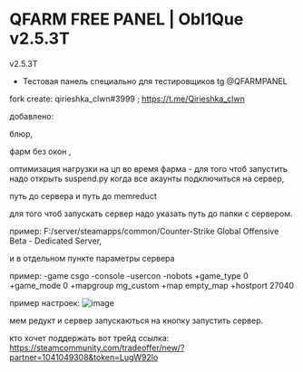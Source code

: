 # QFARM FREE PANEL | Obl1Que v2.5.3T
v2.5.3T

- Тестовая панель специально для тестировщиков tg @QFARMPANEL

fork create: qirieshka_clwn#3999 ; https://t.me/Qirieshka_clwn

добавлено:

блюр,

фарм без окон ,

оптимизация нагрузки на цп во время фарма - для того чтоб запустить надо открыть suspend.py когда все акаунты подключиться на сервер,

путь до сервера и путь до memreduct

для того чтоб запускать сервер надо указать путь до папки с сервером.

пример: F:/server/steamapps/common/Counter-Strike Global Offensive Beta - Dedicated Server,

и в отдельном пункте параметры сервера

пример: -game csgo -console -usercon -nobots +game_type 0 +game_mode 0 +mapgroup mg_custom +map empty_map +hostport 27040

пример настроек:
![image](https://user-images.githubusercontent.com/128681984/235702597-d23d6cf4-aadd-49e9-9d55-7cd40402d5fe.png)

мем редукт и сервер запускаються на кнопку запустить сервер.

кто хочет поддержать вот трейд ссылка: https://steamcommunity.com/tradeoffer/new/?partner=1041049308&token=LugW92lo
